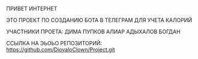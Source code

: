 ПРИВЕТ ИНТЕРНЕТ 

ЭТО ПРОЕКТ ПО СОЗДАНИЮ БОТА В ТЕЛЕГРАМ ДЛЯ УЧЕТА КАЛОРИЙ

УЧАСТНИКИ ПРОЕТА:
	ДИМА ПУПКОВ
	АЛИАР АДЫХАЛОВ
	БОГДАН

ССЫЛКА НА ЭЬОЬО РЕПОЗИТОРИЙ: https://github.com/DiovaloClown/Project.git

